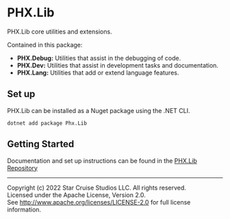 # PHX.Lib

PHX.Lib core utilities and extensions.

Contained in this package:
* **PHX.Debug:** Utilities that assist in the debugging of code.
* **PHX.Dev:** Utilities that assist in development tasks and documentation.
* **PHX.Lang:** Utilities that add or extend language features.


## Set up

PHX.Lib can be installed as a Nuget package using the .NET CLI.

```shell
dotnet add package Phx.Lib
```

## Getting Started

Documentation and set up instructions can be found in
the [PHX.Lib Repository](https://github.com/StarCruiseStudios/PhxLib)

---

Copyright (c) 2022 Star Cruise Studios LLC. All rights reserved.  
Licensed under the Apache License, Version 2.0.  
See http://www.apache.org/licenses/LICENSE-2.0 for full license information.
